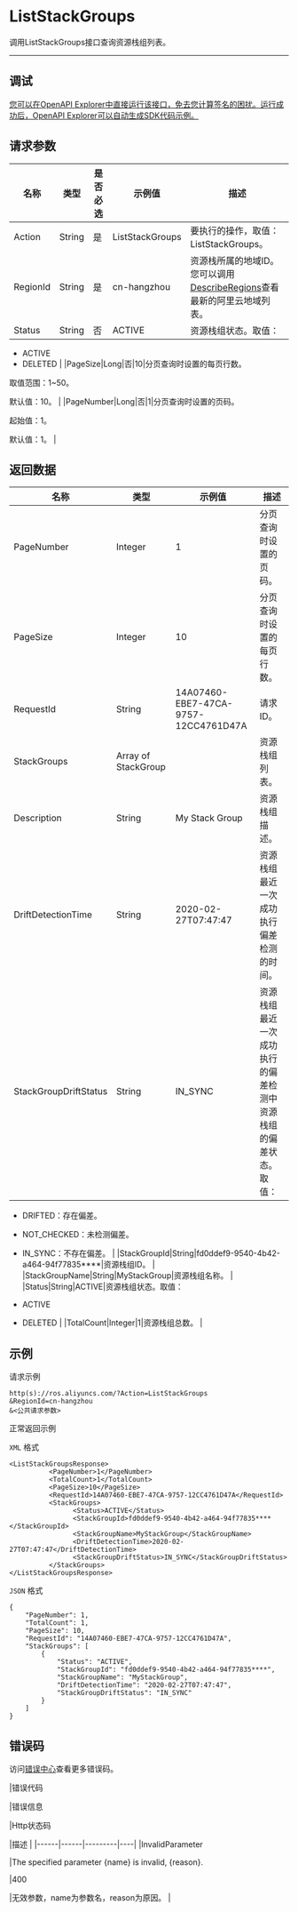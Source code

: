# ListStackGroups

调用ListStackGroups接口查询资源栈组列表。

****

## 调试

[您可以在OpenAPI Explorer中直接运行该接口，免去您计算签名的困扰。运行成功后，OpenAPI Explorer可以自动生成SDK代码示例。](https://api.aliyun.com/#product=ROS&api=ListStackGroups&type=RPC&version=2019-09-10)

## 请求参数

|名称|类型|是否必选|示例值|描述|
|--|--|----|---|--|
|Action|String|是|ListStackGroups|要执行的操作，取值：ListStackGroups。 |
|RegionId|String|是|cn-hangzhou|资源栈所属的地域ID。您可以调用[DescribeRegions](~~131035~~)查看最新的阿里云地域列表。 |
|Status|String|否|ACTIVE|资源栈组状态。取值：

 -   ACTIVE
-   DELETED |
|PageSize|Long|否|10|分页查询时设置的每页行数。

 取值范围：1~50。

 默认值：10。 |
|PageNumber|Long|否|1|分页查询时设置的页码。

 起始值：1。

 默认值：1。 |

## 返回数据

|名称|类型|示例值|描述|
|--|--|---|--|
|PageNumber|Integer|1|分页查询时设置的页码。 |
|PageSize|Integer|10|分页查询时设置的每页行数。 |
|RequestId|String|14A07460-EBE7-47CA-9757-12CC4761D47A|请求ID。 |
|StackGroups|Array of StackGroup| |资源栈组列表。 |
|Description|String|My Stack Group|资源栈组描述。 |
|DriftDetectionTime|String|2020-02-27T07:47:47|资源栈组最近一次成功执行偏差检测的时间。 |
|StackGroupDriftStatus|String|IN\_SYNC|资源栈组最近一次成功执行的偏差检测中资源栈组的偏差状态。取值：

 -   DRIFTED：存在偏差。
-   NOT\_CHECKED：未检测偏差。
-   IN\_SYNC：不存在偏差。 |
|StackGroupId|String|fd0ddef9-9540-4b42-a464-94f77835\*\*\*\*|资源栈组ID。 |
|StackGroupName|String|MyStackGroup|资源栈组名称。 |
|Status|String|ACTIVE|资源栈组状态。取值：

 -   ACTIVE
-   DELETED |
|TotalCount|Integer|1|资源栈组总数。 |

## 示例

请求示例

```
http(s)://ros.aliyuncs.com/?Action=ListStackGroups
&RegionId=cn-hangzhou
&<公共请求参数>
```

正常返回示例

`XML` 格式

```
<ListStackGroupsResponse>
		  <PageNumber>1</PageNumber>
		  <TotalCount>1</TotalCount>
		  <PageSize>10</PageSize>
		  <RequestId>14A07460-EBE7-47CA-9757-12CC4761D47A</RequestId>
		  <StackGroups>
			    <Status>ACTIVE</Status>
			    <StackGroupId>fd0ddef9-9540-4b42-a464-94f77835****</StackGroupId>
			    <StackGroupName>MyStackGroup</StackGroupName>
			    <DriftDetectionTime>2020-02-27T07:47:47</DriftDetectionTime>
			    <StackGroupDriftStatus>IN_SYNC</StackGroupDriftStatus>
		  </StackGroups>
</ListStackGroupsResponse>
```

`JSON` 格式

```
{
	"PageNumber": 1,
	"TotalCount": 1,
	"PageSize": 10,
	"RequestId": "14A07460-EBE7-47CA-9757-12CC4761D47A",
	"StackGroups": [
		{
			"Status": "ACTIVE",
			"StackGroupId": "fd0ddef9-9540-4b42-a464-94f77835****",
			"StackGroupName": "MyStackGroup",
            "DriftDetectionTime": "2020-02-27T07:47:47",
            "StackGroupDriftStatus": "IN_SYNC"
		}
	]
}
```

## 错误码

访问[错误中心](https://error-center.aliyun.com/status/product/ROS)查看更多错误码。

|错误代码

|错误信息

|Http状态码

|描述 |
|------|------|---------|----|
|InvalidParameter

|The specified parameter \{name\} is invalid, \{reason\}.

|400

|无效参数，name为参数名，reason为原因。 |

